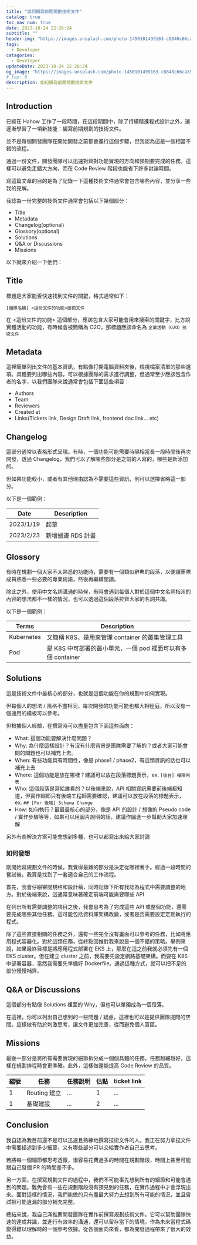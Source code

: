 ```yaml
---
title: "如何撰寫前期規劃技術文件"
catalog: true
toc_nav_num: true
date: 2023-10-24 22:26:24
subtitle: ""
header-img: "https://images.unsplash.com/photo-1450101499163-c8848c66ca85?auto=format&fit=crop&q=80&w=2670&ixlib=rb-4.0.3&ixid=M3wxMjA3fDB8MHxwaG90by1wYWdlfHx8fGVufDB8fHx8fA%3D%3D"
tags:
  - Developer
catagories:
  - Developer
updateDate: 2023-10-24 22:26:24
og_image: "https://images.unsplash.com/photo-1450101499163-c8848c66ca85?auto=format&fit=crop&q=80&w=2670&ixlib=rb-4.0.3&ixid=M3wxMjA3fDB8MHxwaG90by1wYWdlfHx8fGVufDB8fHx8fA%3D%3D"
# top: 0
description: 如何撰寫前期規劃技術文件
---
```


## Introduction

已經在 Hahow 工作了一段時間，在這段期間中，除了持續精進程式設計之外，還逐漸學習了一項新技能：編寫前期規劃的技術文件。

並不是每個開發團隊在開始開發之前都會進行這個步驟，但我認為這是一個相當不錯的流程。

通過一份文件，開發團隊可以迅速對齊對功能實現的方向和預期要完成的任務，這樣可以避免走錯大方向，而在 Code Review 階段也能省下許多討論時間。

寫這篇文章的目的是為了記錄一下這種技術文件通常會包含哪些內容，並分享一些我的見解。

我認為一份完整的技術文件通常會包括以下幾個部分：

- Title
- Metadata
- Changelog(optional)
- Glossory(optional)
- Solutions
- Q&A or Discussions
- Missions

以下就來介紹一下他們：

## Title

標題是大家能否快速找到文件的關鍵，格式通常如下：

```
[團隊名稱] <這份文件的功能>技術文件
```

在 <這份文件的功能> 這個部分，應該包含大家可能會用來搜索的關鍵字，比方說實體活動的功能，有時候會被簡稱為 O2O，那標題應該命名為 `企業活動（O2O）技術文件`

## Metadata

這裡簡單列出文件的基本資訊，有點像打開電腦資料夾後，檢視檔案清單的那些選項。具體要列出哪些內容，可以根據團隊的需求進行調整，但通常至少應該包含作者的名字，以我們團隊來說通常會包括下面這些項目：

- Authors
- Team
- Reviewers
- Created at
- Links(Tickets link, Design Draft link, frontend doc link... etc)

## Changelog

這部分通常以表格形式呈現。有時，一個功能可能需要時隔相當長一段時間後再次開發，透過 Changelog，我們可以了解哪些部分是之前的人寫的，哪些是新添加的。

但如果功能較小，或者有其他理由認為不需要這些資訊，則可以選擇省略這一部分。

以下是一個範例：

| Date      | Description       |
| --------- | ----------------- |
| 2023/1/19 | 起草              |
| 2023/2/23 | 新增搬遷 RDS 計畫 |

## Glossory

有時在規劃一個大家不太熟悉的功能時，需要有一個類似辭典的段落，以便讓團隊成員熟悉一些必要的專業術語，然後再繼續閱讀。

除此之外，使用中文名詞溝通的時候，有時會遇到每個人對於這個中文名詞指涉的內容的想法都不一樣的情況，也可以透過這個段落拉齊大家的名詞共識。

以下是一個範例：

| Terms      | Description                                                  |
| ---------- | ------------------------------------------------------------ |
| Kubernetes | 又簡稱 K8S，是用來管理 container 的叢集管理工具              |
| Pod        | 是 K8S 中可部署的最小單元，一個 pod 裡面可以有多個 container |

## Solutions

這是技術文件中最核心的部分，也就是這個功能在你的規劃中如何實現。

但每個人的想法 / 風格不盡相同，每次開發的功能可能也都大相徑庭，所以沒有一個通用的模板可以參考。

但根據個人經驗，在撰寫時可以盡量包含下面這些面向：

- What: 這個功能要解決什麼問題？
- Why: 為什麼這樣設計？有沒有什麼背景是團隊需要了解的？或者大家可能會問的問題也可以補充上去。
- When: 有些功能具有時間性，像是 phase1 / phase2，有這類資訊的話也可以補充上去
- Where: 這個功能是放在哪裡？建議可以放在段落標題表示，ex. `[後台] 權限列表`
- Who: 這個段落是寫給誰看的？以後端來說，API 相關資訊需要前後端都知道，但實作細節只有後端工程師需要確認，建議可以放在段落的標題表示，ex. `## [For 後端] Schema Change`
- How: 如何執行？最最最核心的部分，像是 API 的設計 / 想像的 Pseudo code / 實作步驟等等，如果可以用圖片說明的話，建議作圖進一步幫助大家加速理解

另外有些解決方案可能會想到多種，也可以都寫出來給大家討論

### 如何發想

剛開始寫規劃文件的時候，我覺得最難的部分是決定從哪裡著手。經過一段時間的嘗試後，我算是找到了一套適合自己的工作流程。

首先，我會仔細審閱規格和設計稿，同時記錄下所有我認為程式中需要調整的地方。對於後端來說，這通常意味著確定前端可能需要哪些 API

在列出所有需要調整的項目之後，我會思考為了完成這些 API 或整個功能，還需要完成哪些其他任務。這可能包括資料庫架構改變，或者是否需要設定定期執行的程式。

除了這些直接相關的任務之外，還有一些完全沒有畫面可以參考的任務，比如將應用程式容器化。對於這類任務，從終點回推對我來說是一個不錯的策略。舉例來說，如果最終目標是將應用程式部署在 EKS 上，那麼在這之前我就必須先有一個 EKS cluster。但在建立 cluster 之前，我需要先設定網路基礎架構。而要在 K8S 中部署容器，當然我需要先準備好 Dockerfile。通過這種方式，就可以把不足的部分慢慢補齊。

## Q&A or Discussions

這個部分有點像 Solutions 裡面的 Why，但也可以單獨成為一個段落。

在這裡，你可以列出自己想到的一些問題 / 疑慮，這裡也可以是提供團隊提問的空間。這樣做有助於刺激思考，讓文件更加完善，從而避免個人盲區。

## Missions

最後一部分是將所有需要實現的細節拆分成一個個具體的任務。任務越細越好，這樣在規劃排程時會更準確。此外，這樣做還能提高 Code Review 的品質。

| 編號 | 任務         | 任務說明 | 估點 | ticket link |
| ---- | ------------ | -------- | ---- | ----------- |
| 1    | Routing 建立 | ...      | 1    | ...         |
| 1    | 基礎建設     | ...      | 2    | ...         |

## Conclusion

我自認為我目前還不是可以迅速且熟練地撰寫技術文件的人。我正在努力拿捏文件中需要描述到多少細節，又有哪些部分可以交給實作者自己去思考。

若將每一個細節都思考透徹，很容易花費過多的時間在規劃階段，時間上甚至可能跟自己發個 PR 的時間差不多。

另一方面，在撰寫規劃文件的過程中，我們不可能事先想到所有的細節和可能會遇到的問題。難免會有一些在規劃階段沒有預見到的任務，在實作過程中才會浮現出來。面對這樣的情況，我們能做的只有盡最大努力去想到所有可能的情況，並且嘗試把可能遺漏的部分補充完整。

總結來說，我自己滿推薦開發團隊在實作前撰寫規劃技術文件。它可以幫助團隊快速的達成共識，並進行有效率的溝通，還可以留存當下的情境，作為未來當程式碼變得難以理解時的一個參考依據。從各個面向來看，都為開發過程帶來了很大的效益。
